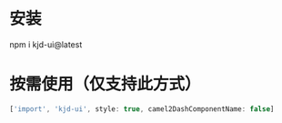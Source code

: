 <!--
 * @Author: xiaozhuo
 * @Date: 2020-08-13 20:48:20
 * @LastEditTime: 2020-08-13 20:50:11
 * @LastEditors: xiaozhuo
 * @Description: 
 * @Enuma Elish
-->
# 安装

npm i kjd-ui@latest

# 按需使用（仅支持此方式）
```js
['import', 'kjd-ui', style: true, camel2DashComponentName: false]
```

